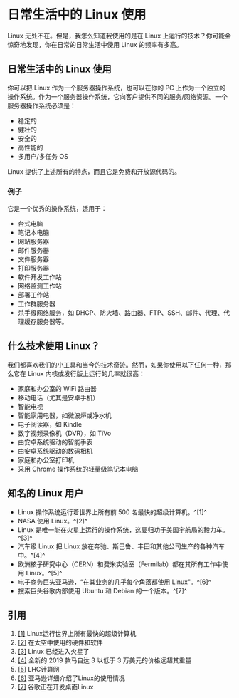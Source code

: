 # 日常生活中的 Linux 使用

Linux 无处不在。但是，我怎么知道我使用的是在 Linux 上运行的技术？你可能会惊奇地发现，你在日常的日常生活中使用 Linux 的频率有多高。

## 日常生活中的 Linux 使用

你可以把 Linux 作为一个服务器操作系统，也可以在你的 PC 上作为一个独立的操作系统。作为一个服务器操作系统，它向客户提供不同的服务/网络资源。一个服务器操作系统必须是：

- 稳定的
- 健壮的
- 安全的
- 高性能的
- 多用户/多任务 OS

Linux 提供了上述所有的特点，而且它是免费和开放源代码的。

### 例子

它是一个优秀的操作系统，适用于：

- 台式电脑
- 笔记本电脑
- 网站服务器
- 邮件服务器
- 文件服务器
- 打印服务器
- 软件开发工作站
- 网络监测工作站
- 部署工作站
- 工作群服务器
- 杀手级网络服务，如 DHCP、防火墙、路由器、FTP、SSH、邮件、代理、代理缓存服务器等。

## 什么技术使用 Linux？

我们都喜欢我们的小工具和当今的技术奇迹。然而，如果你使用以下任何一种，那么它在 Linux 内核或发行版上运行的几率就很高：

- 家庭和办公室的 WiFi 路由器
- 移动电话（尤其是安卓手机）
- 智能电视
- 智能家用电器，如微波炉或净水机
- 电子阅读器，如 Kindle
- 数字视频录像机（DVR），如 TiVo
- 由安卓系统驱动的智能手表
- 由安卓系统驱动的数码相机
- 家庭和办公室打印机
- 采用 Chrome 操作系统的轻量级笔记本电脑

## 知名的 Linux 用户

- Linux 操作系统运行着世界上所有前 500 名最快的超级计算机。^[1]^
- NASA 使用 Linux。^[2]^
- Linux 是唯一能在火星上运行的操作系统，这要归功于美国宇航局的毅力车。^[3]^ 
- 汽车级 Linux 把 Linux 放在奔驰、斯巴鲁、丰田和其他公司生产的各种汽车中。^[4]^ 
- 欧洲核子研究中心（CERN）和费米实验室（Fermilab）都在其所有工作中使用 Linux。^[5]^
- 电子商务巨头亚马逊，“在其业务的几乎每个角落都使用 Linux"。^[6]^
- 搜索巨头谷歌内部使用 Ubuntu 和 Debian 的一个版本。^[7]^

## 引用

1. [[1]](https://linuxfoundation.org/blog/linux-runs-all-of-the-worlds-fastest-supercomputers/) Linux运行世界上所有最快的超级计算机
2. [[2]](https://thenewstack.io/the-hardware-and-software-used-in-space/) 在太空中使用的硬件和软件
3. [[3]](https://sea.pcmag.com/drones/42184/linux-is-now-on-mars-thanks-to-nasas-perseverance-rover) Linux 已经进入火星了
4. [[4]](https://arstechnica.com/cars/2019/01/the-all-new-2019-mazda-3-punches-far-above-its-weight-for-under-30000/) 全新的 2019 款马自达 3 以低于 3 万美元的价格远超其重量
5. [[5]](http://cds.cern.ch/record/840543/files/lhcc-2005-024.pdfr) LHC计算网
6. [[6]](https://web.archive.org/web/20100306192544/http://news.zdnet.co.uk/software/0,1000000121,39143662,00.htm) 亚马逊详细介绍了Linux的使用情况
7. [[7]](https://tech.slashdot.org/story/06/01/31/1519224/google-working-on-desktop-linux) 谷歌正在开发桌面Linux

 